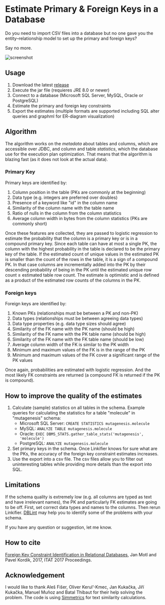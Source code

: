 # Estimate Primary & Foreign Keys in a Database

Do you need to import CSV files into a database but no one gave you the entity–relationship model to set up the primary and foreign keys?

Say no more.

![screenshot](https://github.com/janmotl/linkifier/blob/master/ScreenShot.png)

## Usage

 1. Download the latest [release](https://github.com/janmotl/linkifier/releases)
 2. Execute the jar file (requieres JRE 8.0 or newer)
 3. Connect to a database (Microsoft SQL Server, MySQL, Oracle or PostgreSQL)
 4. Estimate the primary and foreign key constraints
 5. Export the estimates (multiple formats are supported including SQL alter queries and graphml for ER-diagram visualization)
  
## Algorithm
The algorithm works on the *metadata* about tables and columns, which are accessible over JDBC, and column and table *statistics*, which the database use for the execution plan optimization. That means that the algorithm is blazing fast (as it does not look at the actual data).


### Primary Key
Primary keys are identified by:

 1. Column position in the table (PKs are commonly at the beginning)
 2. Data type (e.g. integers are preferred over doubles)
 3. Presence of a keyword like "id" in the column name
 4. Similarity of the column name with the table name
 5. Ratio of nulls in the column from the column statistics
 6. Average column width in bytes from the column statistics (PKs are commonly short)

Once these features are collected, they are passed to logistic regression to estimate the probability that the column is a primary key or is in a compound primary key. Since each table can have at most a single PK, the column with the highest probability in the table is declared to be the primary key of the table. If the estimated count of unique values in the estimated PK is smaller than the count of the rows in the table, it is a sign of a compound PK. In that case columns are incrementally added into the PK by their descending probability of being in the PK until the estimated unique row count ≥ estimated table row count. The estimate is optimistic and is defined as a product of the estimated row counts of the columns in the PK.

### Foreign keys
Foreign keys are identified by:

 1. Known PKs (relationships must be between a PK and non-PK)
 2. Data types (relationships must be between agreeing data types)
 3. Data type properties (e.g. data type sizes should agree) 
 4. Similarity of the FK name with the PK name (should be high)
 5. Similarity of the FK name with the PK table name (should be high)
 6. Similarity of the FK name with the FK table name (should be low)
 7. Average column width of the FK is similar to the PK width
 8. Minimum and maximum values of the FK is in the range of the PK
 9. Minimum and maximum values of the FK cover a significant range of the PK values

Once again, probabilities are estimated with logistic regression. And the most likely FK constraints are returned (a compound FK is returned if the PK is compound).

## How to improve the quality of the estimates
 1. Calculate (sample) statistics on all tables in the schema. Example queries for calculating the statistics for a table "molecule" in "mutagenesis" schema: 
    - Microsoft SQL Server: `CREATE STATISTICS mutagenesis.molecule`
    - MySQL: `ANALYZE TABLE mutagenesis.molecule`
    - Oracle: `EXEC DBMS_STATS.gather_table_stats('mutagenesis', 'molecule')`
    - PostgreSQL: `ANALYZE mutagenesis.molecule`
 2. Set primary keys in the schema. Once Linkifier knows for sure what are the PKs, the accuracy of the foreign key constraint estimates increases.
 3. Use the export into a csv file. The csv files allow you to filter out uninteresting tables while providing more details than the export into SQL.

## Limitations
If the schema quality is extremely low (e.g. all columns are typed as text and have irrelevant names), the PK and particularly FK estimates are going to be off. First, set correct data types and names to the columns. Then rerun Linkifier. [DBLint](https://dblint.codeplex.com/) may help you to identify some of the problems with your schema. 

If you have any question or suggestion, let me know.

## How to cite
[Foreign Key Constraint Identification in Relational Databases](http://ceur-ws.org/Vol-1885/106.pdf),
Jan Motl and Pavel Kordík,
2017,
ITAT 2017 Proceedings.

## Acknowledgement
I would like to thank Aleš Fišer, Oliver Kerul’-Kmec, Jan Kukačka, Jiří Kukačka, Manuel Muñoz and Batal Thibaut for their help solving the problem. The code is using [Simmetrics](https://github.com/Simmetrics/simmetrics) for text similarity calculations.
